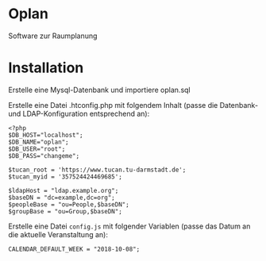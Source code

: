 # Oplan

Software zur Raumplanung


# Installation

Erstelle eine Mysql-Datenbank und importiere oplan.sql

Erstelle eine Datei .htconfig.php mit folgendem Inhalt (passe die Datenbank- und LDAP-Konfiguration entsprechend an):

```
<?php
$DB_HOST="localhost";
$DB_NAME="oplan";
$DB_USER="root";
$DB_PASS="changeme";

$tucan_root = 'https://www.tucan.tu-darmstadt.de';
$tucan_myid = '357524424469685';

$ldapHost = "ldap.example.org";
$baseDN = "dc=example,dc=org";
$peopleBase = "ou=People,$baseDN";
$groupBase = "ou=Group,$baseDN";

```

Erstelle eine Datei `config.js` mit folgender Variablen (passe das Datum an die aktuelle Veranstaltung an):

```
CALENDAR_DEFAULT_WEEK = "2018-10-08";
```

